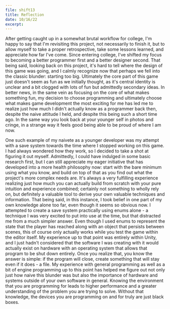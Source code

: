 ```yaml
---
file: shift13
title: Reflection
date: 10/16/22
excerpt: 
---
```

After getting caught up in a somewhat brutal workflow for college, I'm happy to say that I'm revisiting this project, not necessarily to finish it, but to allow myself to take a proper retrospective, take some lessons learned, and appreciate how far I've come. Since entering college, I've shifted my focus to becoming a better programmer first and a better designer second. That being said, looking back on this project, it's hard to tell where the design of this game was going, and I calmly recognize now that perhaps we fell into the classic blunder: starting too big. Ultimately the core part of this game just doesn't seem as fun as we initially thought, as it's central identity is unclear and a bit clogged with lots of fun but admittedly secondary ideas. In better news, in the same vein as focusing on the core of what makes something fun, my decision to choose programming and ultimately choose what makes game development the most exciting for me has led me to realize just how much I didn't actually know as a programmer back then, despite the naive attitude I held, and despite this being such a short time ago. In the same way you look back at your younger self in photos and cringe, in a strange way it feels good being able to be proud of where I am now.

One such example of my naivete as a younger developer was my attempt with a save system towards the time where I stopped working on this game. I had always wondered how they work, so I decided to take a shot at figuring it out myself. Admittedly, I could have indulged in some basic research first, but I can still appreciate my eager initiative that has developed into a more health philosophy now: start with the bare minimum using what you know, and build on top of that as you find out what the project's more complex needs are. It's always a very fulfilling experience realizing just how much you can actually build from scratch with your pure intuition and experience combined; certainly not something to wholly rely on, but definitely a valuable tool to derive your own valuable techniques and information. That being said, in this instance, I took belief in one part of my own knowledge alone too far, even though it seems so obvious now. I attempted to create a save system practically using enums alone - a technique I was very excited to put into use at the time, but that distracted me from a much simpler answer. Even though I used enums to represent the state that the player has reached along with an object that persists between scenes, this of course only actually works while you test the game within the editor itself. My experience up to that point was entirely within Unity, and I just hadn't considered that the software I was creating with it would actually exist on hardware with an operating system that allows that program to be shut down entirely. Once you realize that, you know the answer is simple: if the program will close, create something that will stay even if it does - a file. My experience with general programming as well as a bit of engine programming up to this point has helped me figure out not only just how naive this blunder was but also the importance of hardware and systems outside of your own software in general. Knowing the environment that you are programming for leads to higher performance and a greater understanding of the problem you are trying to solve. Without that knowledge, the devices you are programming on and for truly are just black boxes. 